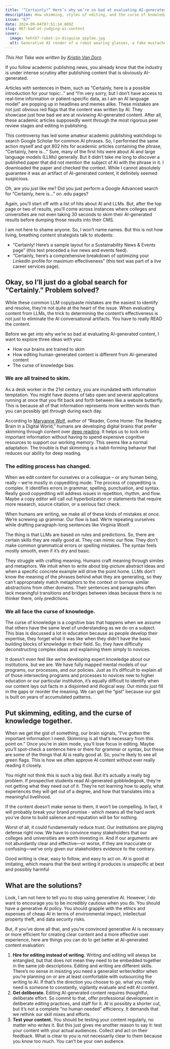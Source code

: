 ```yaml
---
title: '“Certainly!” Here’s why we’re so bad at evaluating AI-generated content'
description: How skimming, styles of editing, and the curse of knowledge create the perfect storm
issue: "67"
date: 2024-09-04T07:51:14.809Z
slug: 067-bad-at-judging-ai-content
cover:
  image: heht67-robot-in-disguise_qxplme.jpg
  alt: Generative AI render of a robot wearing glasses, a fake mustache, and a baseball cap trying (and failing) to look like a human. It sits across a table from a person dressed in business casual clothing. It looks like they're having a conversation.
---
```


_This Hot Take was written by [Kristin Van Dorn](https://linkedin.com/in/kristinvandorn/)_

If you follow academic publishing news, you already know that the industry is under intense scrutiny after publishing content that is obviously AI-generated.

Articles with sentences in them, such as “Certainly, here is a possible introduction for your topic:..” and “I’m very sorry, but I don’t have access to real-time information or patient-specific data, as I am an AI language model” are popping up in headlines and memes alike. These mistakes are not just obvious red flags that the content was written by AI. They showcase just how bad we are at _reviewing_ AI-generated content. After all, these academic articles supposedly went through the most rigorous peer review stages and editing in publishing.

This controversy has led some amateur academic publishing watchdogs to search Google Scholar for common AI phrases. So, I performed the same action myself and got 802 hits for academic articles containing the phrase, “Certainly, here is…” Sure, many of the first hits were about AI and large language models (LLMs) generally. But it didn’t take me long to discover a published paper that did not mention the subject of AI with the phrase in it. I downloaded the paper and checked the context. While I cannot absolutely guarantee it was an artifact of AI-generated content, it definitely seemed suspicious.

Oh, are you just like me? Did you just perform a Google Advanced search for “Certainly, here is…” on .edu pages?

Again, you’ll start off with a list of hits about AI and LLMs. But, after the top page or two of results, you’ll come across instances where colleges and universities are not even taking 30 seconds to skim their AI-generated results before dumping those results into their CMS.

I am not here to shame anyone. So, I won’t name names. But this is not how living, breathing content strategists talk to students:

* “Certainly! Here’s a sample layout for a Sustainability News & Events page” (this text preceded a _live_ news and events feed).
* “Certainly, here’s a comprehensive breakdown of optimizing your LinkedIn profile for maximum effectiveness” (this text was part of a _live_ career services page).

## Okay, so I’ll just do a global search for “Certainly.” Problem solved?

While these common LLM copy/paste mistakes are the easiest to identify and resolve, they’re not quite at the heart of the issue. When evaluating content from LLMs, the trick to determining the content’s effectiveness is not just to eliminate the AI conversational artifacts. You have to really READ the content.

Before we get into why we’re so bad at evaluating AI-generated content, I want to explore three ideas with you:

* How our brains are trained to skim
* How editing human-generated content is different from AI-generated content
* The curse of knowledge bias

### We are all trained to skim.

As a desk worker in the 21st century, you are inundated with information temptation. You might have dozens of tabs open and several applications running at once that you flit back and forth between like a website butterfly. This is because all of that information represents more written words than you can possibly get through during each day.

According to [Maryanne Wolf](https://www.maryannewolf.com), author of “Reader, Come Home: The Reading Brain in a Digital World,” humans are developing digital brains that prefer skimming through content over [deep reading](https://universityaffairs.ca/opinion/what-happens-when-we-lose-deep-reading/). It helps us to lock onto important information without having to spend expensive cognitive resources to support our working memory. This seems like a normal adaptation. The trouble is that skimming is a habit-forming behavior that reduces our ability for deep reading.

### The editing process has changed.

When we edit content for ourselves or a colleague – or any human being, really – we’re mostly in copyediting mode. The process of copyediting is complex. It identifies errors in grammar, spelling, punctuation, and syntax. Really good copyediting will address issues in repetition, rhythm, and flow. Maybe a copy editor will call out hyperbolization or statements that require more research, source citation, or a serious fact check.

When humans are writing, we make all of these kinds of mistakes at once. We’re screwing up grammar. Our flow is bad. We’re repeating ourselves while drafting paragraph-long sentences like Virginia Woolf.

The thing is that LLMs are based on rules and predictions. So, there are certain skills they are really good at. They can mimic our flow. They don’t make common grammatical errors or spelling mistakes. The syntax feels mostly smooth, even if it’s dry and basic.

They struggle with crafting meaning. Humans craft meaning through similes and metaphors. We intuit when to write about big-picture abstract ideas and when a specific concrete example will drive the point home. LLMs don’t know the meaning of the phrases behind what they are generating, so they can’t appropriately match metaphors to the context or borrow similar abstractions from other domains. Their sentences and paragraphs often lack meaningful transitions and bridges between ideas because there is no thinker there, only predictions.

### We all face the curse of knowledge.

The curse of knowledge is a cognitive bias that happens when we assume that others have the same level of understanding as we do on a subject. This bias is discussed a lot in education because as people develop their expertise, they forget what it was like when they didn’t have the basic building blocks of knowledge in their field. So, they have difficulty deconstructing complex ideas and explaining them simply to novices.

It doesn’t even feel like we’re developing expert knowledge about our institutions, but we are. We have fully mapped mental models of our programs, our processes, and our policies. Just as it’s difficult to explain all of those intersecting programs and processes to novices new to higher education or our particular institution, it’s equally difficult to identify when our content lays out facts in a disjointed and illogical way. Our minds just fill in the gaps or reorder the meaning. We can get the “gist” because our gist is built on years of accumulated patterns.

## Put skimming, editing, and the curse of knowledge together.

When we get the gist of something, our brain signals, “I’ve gotten the important information I need. Skimming is all that’s necessary from this point on.” Once you’re in skim mode, you’ll lose focus in editing. Maybe you’ll spot-check a sentence here or there for grammar or syntax, but these are some of the things that AI is really good at. So, you’re likely to see all green flags. This is how we often approve AI content without ever really reading it closely.

You might not think this is such a big deal. But it’s actually a really big problem. If prospective students read AI-generated gobbledegook, they’re not getting what they need out of it. They’re not learning how to apply, what experiences they will get out of a degree, and how that translates into a meaningful livelihood.

If the content doesn’t make sense to them, it won’t be compelling. In fact, it will probably break your brand promise - which means all the hard work you’ve done to build salience and reputation will be for nothing.

Worst of all, it could fundamentally reduce trust. Our institutions are playing defense right now. We have to convince many stakeholders that our colleges and universities are worth investing in. And if our arguments are not abundantly clear and effective—or worse, if they are inaccurate or confusing—we’ve only given our stakeholders evidence to the contrary.

Good writing is clear, easy to follow, and easy to act on. AI is good at imitating, which means that the best writing it produces is unspecific at best and possibly harmful


## What are the solutions?

Look, I am not here to tell you to stop using generative AI. However, I do want to encourage you to be incredibly cautious when you do. You should have a generative AI policy. You should grapple with the ethics and expenses of cheap AI in terms of environmental impact, intellectual property theft, and data security risks.

But, if you’ve done all that, and you’re convinced generative AI is necessary or more efficient for creating clear content and a more effective user experience, here are things you can do to get better at AI-generated content evaluation:

1. **Hire for editing instead of writing.** Writing and editing will always be entangled, but that does not mean they need to be embedded together in the same job descriptions. Editing and writing are different skills. There’s no sense in insisting you need a generalist writer/editor when you’re planning on or are at least comfortable with outsourcing the writing to AI. If that’s the direction you choose to go, what you really need is someone to constantly, vigilantly evaluate and edit AI content.
2. **Get deliberate.** Editing AI-generated content requires thoughtful, deliberate effort. So commit to that, offer professional development in deliberate editing practices, and staff for it. AI is possibly a shorter cut, but it’s not a complete “no human needed” efficiency. It demands that we rethink our skill mixes and efforts.
3. **Test your content.** You should be testing your content regularly, no matter who writes it. But this just gives me another reason to say it: test your content with your actual audiences. Collect and act on their feedback. What is clear to you is not necessarily clear to them because you know too much. You can’t be your own audience.